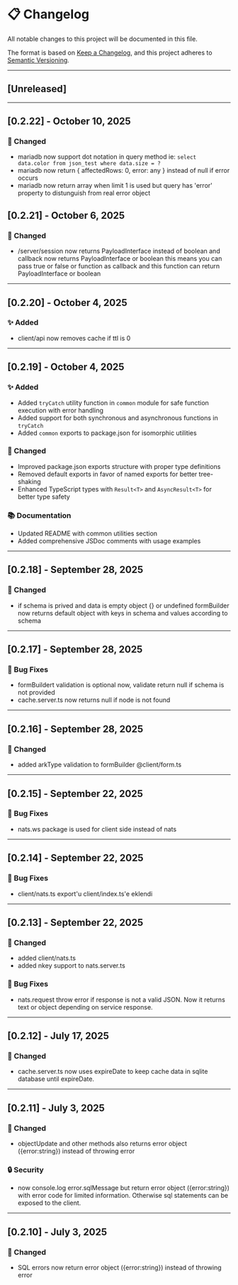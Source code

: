 # 📋 Changelog

All notable changes to this project will be documented in this file.

The format is based on [Keep a Changelog](https://keepachangelog.com/en/1.0.0/),
and this project adheres to [Semantic Versioning](https://semver.org/spec/v2.0.0.html).

---

## [Unreleased]

---

## [0.2.22] - October 10, 2025

### 🔄 Changed

- mariadb now support dot notation in query method ie: `select data.color from json_test where data.size = ?`
- mariadb now return { affectedRows: 0, error: any } instead of null if error occurs
- mariadb now return array when limit 1 is used but query has 'error' property to distunguish from real error object

## [0.2.21] - October 6, 2025

### 🔄 Changed

- /server/session now returns PayloadInterface instead of boolean and callback now returns PayloadInterface or boolean
  this means you can pass true or false or function as callback and this function can return PayloadInterface or boolean

---

## [0.2.20] - October 4, 2025

### ✨ Added

- client/api now removes cache if ttl is 0

---

## [0.2.19] - October 4, 2025

### ✨ Added

- Added `tryCatch` utility function in `common` module for safe function execution with error handling
- Added support for both synchronous and asynchronous functions in `tryCatch`
- Added `common` exports to package.json for isomorphic utilities

### 🔄 Changed

- Improved package.json exports structure with proper type definitions
- Removed default exports in favor of named exports for better tree-shaking
- Enhanced TypeScript types with `Result<T>` and `AsyncResult<T>` for better type safety

### 📚 Documentation

- Updated README with common utilities section
- Added comprehensive JSDoc comments with usage examples

---

## [0.2.18] - September 28, 2025

### 🔄 Changed

- if schema is prived and data is empty object {} or undefined formBuilder now returns default object with keys in schema and values according to schema

---

## [0.2.17] - September 28, 2025

### 🐛 Bug Fixes

- formBuildert validation is optional now, validate return null if schema is not provided
- cache.server.ts now returns null if node is not found

---

## [0.2.16] - September 28, 2025

### 🔄 Changed

- added arkType validation to formBuilder @client/form.ts

---

## [0.2.15] - September 22, 2025

### 🐛 Bug Fixes

- nats.ws package is used for client side instead of nats

---

## [0.2.14] - September 22, 2025

### 🐛 Bug Fixes

- client/nats.ts export'u client/index.ts'e eklendi

---

## [0.2.13] - September 22, 2025

### 🔄 Changed

- added client/nats.ts
- added nkey support to nats.server.ts

### 🐛 Bug Fixes

- nats.request throw error if response is not a valid JSON. Now it returns text or object depending on service response.

---

## [0.2.12] - July 17, 2025

### 🔄 Changed

- cache.server.ts now uses expireDate to keep cache data in sqlite database until expireDate.

---

## [0.2.11] - July 3, 2025

### 🔄 Changed

- objectUpdate and other methods also returns error object ({error:string}) instead of throwing error

### 🔒 Security

- now console.log error.sqlMessage but return error object ({error:string}) with error code for limited information. Otherwise sql statements can be exposed to the client.

---

## [0.2.10] - July 3, 2025

### 🔄 Changed

- SQL errors now return error object ({error:string}) instead of throwing error
